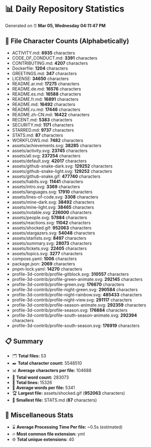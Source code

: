# 📊 Daily Repository Statistics
Generated on ⏰ **Mar 05, Wednesday 04:11:47 PM**

## 📂 File Character Counts (Alphabetically)
- ACTIVITY.md: **6935** characters
- CODE_OF_CONDUCT.md: **3391** characters
- CONTRIBUTING.md: **4207** characters
- Dockerfile: **1204** characters
- GREETINGS.md: **347** characters
- LICENSE: **34650** characters
- README.ar.md: **17275** characters
- README.de.md: **16576** characters
- README.es.md: **16588** characters
- README.fr.md: **16891** characters
- README.md: **16492** characters
- README.ru.md: **17446** characters
- README.zh-CN.md: **16422** characters
- RECENT.md: **5383** characters
- SECURITY.md: **1171** characters
- STARRED.md: **9737** characters
- STATS.md: **87** characters
- WORKFLOWS.md: **7482** characters
- assets/achievements.svg: **38285** characters
- assets/activity.svg: **23745** characters
- assets/all.svg: **237254** characters
- assets/default.svg: **42017** characters
- assets/github-snake-dark.svg: **129252** characters
- assets/github-snake-light.svg: **129252** characters
- assets/github-snake.gif: **477740** characters
- assets/habits.svg: **11441** characters
- assets/intro.svg: **3369** characters
- assets/languages.svg: **17910** characters
- assets/lines-of-code.svg: **3308** characters
- assets/mine-dark.svg: **38492** characters
- assets/mine-light.svg: **38465** characters
- assets/notable.svg: **226000** characters
- assets/people.svg: **57884** characters
- assets/reactions.svg: **11042** characters
- assets/shocked.gif: **952063** characters
- assets/stargazers.svg: **54048** characters
- assets/starlists.svg: **8497** characters
- assets/summary.svg: **28073** characters
- assets/tickets.svg: **22405** characters
- assets/topics.svg: **3277** characters
- compose.yaml: **1006** characters
- package.json: **2069** characters
- pnpm-lock.yaml: **14270** characters
- profile-3d-contrib/profile-gitblock.svg: **310557** characters
- profile-3d-contrib/profile-green-animate.svg: **292145** characters
- profile-3d-contrib/profile-green.svg: **176670** characters
- profile-3d-contrib/profile-night-green.svg: **290584** characters
- profile-3d-contrib/profile-night-rainbow.svg: **485433** characters
- profile-3d-contrib/profile-night-view.svg: **291117** characters
- profile-3d-contrib/profile-season-animate.svg: **292359** characters
- profile-3d-contrib/profile-season.svg: **176884** characters
- profile-3d-contrib/profile-south-season-animate.svg: **292394** characters
- profile-3d-contrib/profile-south-season.svg: **176919** characters

## 📋 Summary
- 🗂️ **Total files:** 53
- ✒️ **Total character count:** 5548510
- 📊 **Average characters per file:** 104688
- 📝 **Total word count:** 283073
- 🧾 **Total lines:** 15326
- 📐 **Average words per file:** 5341
- 🏆 **Largest file:** assets/shocked.gif (**952063** characters)
- 🥉 **Smallest file:** STATS.md (**87** characters)

## 🌟 Miscellaneous Stats
- ⌛ **Average Processing Time Per file:** ~0.5s (estimated)
- 🔥 **Most common file extension:** yml
- 🌐 **Total unique extensions:** 40
